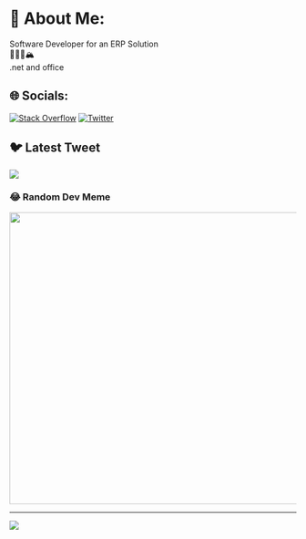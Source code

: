 # 💫 About Me:
Software Developer for an ERP Solution<br>🚴‍♂️🏃🏔️<br>.net and office<br>


## 🌐 Socials:
[![Stack Overflow](https://img.shields.io/badge/-Stackoverflow-FE7A16?logo=stack-overflow&logoColor=white)](https://stackoverflow.com/users/207005/summer-time) [![Twitter](https://img.shields.io/badge/Twitter-%231DA1F2.svg?logo=Twitter&logoColor=white)](https://twitter.com/msg2short) 


## 🐦 Latest Tweet
[![](https://gtce.itsvg.in/api?username=MsgToShort)](https://github.com/VishwaGauravIn/github-twitter-card-embed)

### 😂 Random Dev Meme
<img src="https://rm.up.railway.app/" width="512px"/>

---
[![](https://visitcount.itsvg.in/api?id=AndreasSummer&icon=0&color=0)](https://visitcount.itsvg.in)

<!-- Proudly created with GPRM ( https://gprm.itsvg.in ) -->
